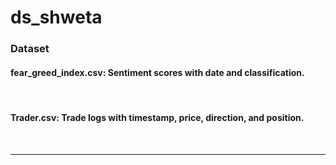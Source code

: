 # ds_shweta
<h3>Dataset</h3>
<h4>fear_greed_index.csv: Sentiment scores with date and classification.</h4><br>

<h4>Trader.csv: Trade logs with timestamp, price, direction, and position.</h4><br>
<hr>

